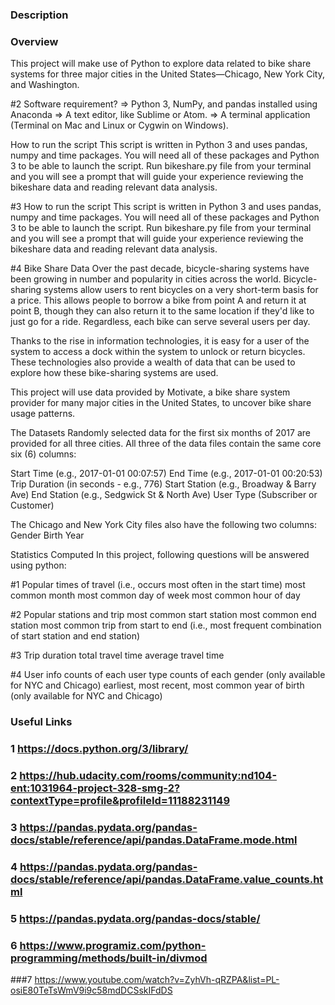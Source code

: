 ### Description

### Overview
This project will make use of Python to explore data related to bike share systems for three major cities in the United States—Chicago, New York City, and Washington.

#2 Software requirement?
=> Python 3, NumPy, and pandas installed using Anaconda
=> A text editor, like Sublime or Atom.
=> A terminal application (Terminal on Mac and Linux or Cygwin on Windows).

How to run the script
This script is written in Python 3 and uses pandas, numpy and time packages. You will need all of these packages and Python 3 to be able to launch the script.
Run bikeshare.py file from your terminal and you will see a prompt that will guide your experience reviewing the bikeshare data and reading relevant data analysis.

#3 How to run the script
This script is written in Python 3 and uses pandas, numpy and time packages. You will need all of these packages and Python 3 to be able to launch the script.
Run bikeshare.py file from your terminal and you will see a prompt that will guide your experience reviewing the bikeshare data and reading relevant data analysis.


#4 Bike Share Data
Over the past decade, bicycle-sharing systems have been growing in number and popularity in cities across the world. Bicycle-sharing systems allow users to rent bicycles on a very short-term basis for a price. This allows people to borrow a bike from point A and return it at point B, though they can also return it to the same location if they'd like to just go for a ride. Regardless, each bike can serve several users per day.

Thanks to the rise in information technologies, it is easy for a user of the system to access a dock within the system to unlock or return bicycles. These technologies also provide a wealth of data that can be used to explore how these bike-sharing systems are used.

This project will use data provided by Motivate, a bike share system provider for many major cities in the United States, to uncover bike share usage patterns.

The Datasets
Randomly selected data for the first six months of 2017 are provided for all three cities. All three of the data files contain the same core six (6) columns:

Start Time (e.g., 2017-01-01 00:07:57)
End Time (e.g., 2017-01-01 00:20:53)
Trip Duration (in seconds - e.g., 776)
Start Station (e.g., Broadway & Barry Ave)
End Station (e.g., Sedgwick St & North Ave)
User Type (Subscriber or Customer)

The Chicago and New York City files also have the following two columns:
Gender
Birth Year

Statistics Computed
In this project, following questions will be answered using python:

#1 Popular times of travel (i.e., occurs most often in the start time)
most common month
most common day of week
most common hour of day

#2 Popular stations and trip
most common start station
most common end station
most common trip from start to end (i.e., most frequent combination of start station and end station)

#3 Trip duration
total travel time
average travel time

#4 User info
counts of each user type
counts of each gender (only available for NYC and Chicago)
earliest, most recent, most common year of birth (only available for NYC and Chicago)

### Useful Links

### 1 https://docs.python.org/3/library/

### 2 https://hub.udacity.com/rooms/community:nd104-ent:1031964-project-328-smg-2?contextType=profile&profileId=11188231149

### 3 https://pandas.pydata.org/pandas-docs/stable/reference/api/pandas.DataFrame.mode.html

### 4 https://pandas.pydata.org/pandas-docs/stable/reference/api/pandas.DataFrame.value_counts.html

### 5 https://pandas.pydata.org/pandas-docs/stable/

### 6 https://www.programiz.com/python-programming/methods/built-in/divmod

###7 https://www.youtube.com/watch?v=ZyhVh-qRZPA&list=PL-osiE80TeTsWmV9i9c58mdDCSskIFdDS
